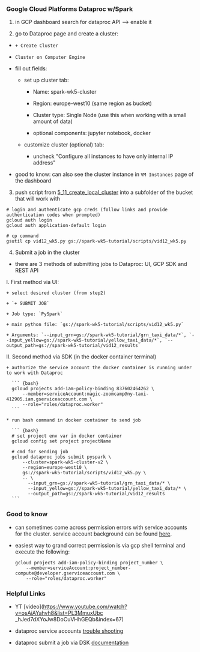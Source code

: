### Google Cloud Platforms Dataproc w/Spark

1) in GCP dashboard search for dataproc API --> enable it

2) go to Dataproc page and create a cluster:

  + `+ Create Cluster`

  + `Cluster on Computer Engine`

  + fill out fields:

    * set up cluster tab:

      - Name: spark-wk5-cluster

      - Region: europe-west10 (same region as bucket)

      - Cluster type: Single Node (use this when working with a small amount of data)

      - optional components: jupyter notebook, docker

    * customize cluster (optional) tab:

      - uncheck "Configure all instances to have only internal IP address"

  + good to know: can also see the cluster instance in `VM Instances` page of the dashboard

3) push script from [5_11_create_local_cluster](../5_11_create_local_cluster) into a subfolder of the bucket that will work with

  ```
  # login and authenticate gcp creds (follow links and provide authentication codes when prompted)
  gcloud auth login
  gcloud auth application-default login

  # cp command
  gsutil cp vid12_wk5.py gs://spark-wk5-tutorial/scripts/vid12_wk5.py
  ```

4) Submit a job in the cluster

  * there are 3 methods of submitting jobs to Dataproc: UI, GCP SDK and REST API

  I. First method via UI:

    + select desired cluster (from step2)

    + `+ SUBMIT JOB`

    + Job type: `PySpark`

    + main python file: `gs://spark-wk5-tutorial/scripts/vid12_wk5.py`

    + Arguments: `--input_grn=gs://spark-wk5-tutorial/grn_taxi_data/*`, `--input_yellow=gs://spark-wk5-tutorial/yellow_taxi_data/*`, `--output_path=gs://spark-wk5-tutorial/vid12_results`

  II. Second method via SDK (in the docker container terminal)

    + authorize the service account the docker container is running under to work with Dataproc

      ``` {bash}
      gcloud projects add-iam-policy-binding 837602464262 \
          --member=serviceAccount:magic-zoomcamp@ny-taxi-412905.iam.gserviceaccount.com \
          --role="roles/dataproc.worker"
      ```

    * run bash command in docker container to send job

      ``` {bash}
      # set project env var in docker container
      gcloud config set project projectName

      # cmd for sending job
      gcloud dataproc jobs submit pyspark \
          --cluster=spark-wk5-cluster-v2 \
          --region=europe-west10 \
          gs://spark-wk5-tutorial/scripts/vid12_wk5.py \
          -- \
            --input_grn=gs://spark-wk5-tutorial/grn_taxi_data/* \
            --input_yellow=gs://spark-wk5-tutorial/yellow_taxi_data/* \
            --output_path=gs://spark-wk5-tutorial/vid12_results
      ```

### Good to know

* can sometimes come across permission errors with service accounts for the cluster. service account background can be found [here](https://cloud.google.com/dataproc/docs/concepts/configuring-clusters/service-accounts#VM_service_account).

* easiest way to grand correct permission is via gcp shell terminal and execute the following:

  ``` {bash}
  gcloud projects add-iam-policy-binding project_number \
      --member=serviceAccount:project_number-compute@developer.gserviceaccount.com \
      --role="roles/dataproc.worker"
  ```

### Helpful Links

* YT [video](https://www.youtube.com/watch?v=osAiAYahvh8&list=PL3MmuxUbc  _hJed7dXYoJw8DoCuVHhGEQb&index=67)

* dataproc service accounts [trouble shooting](https://cloud.google.com/dataproc/docs/concepts/configuring-clusters/service-accounts#VM_service_account)

* dataproc submit a job via DSK [documentation](https://cloud.google.com/dataproc/docs/guides/submit-job)
